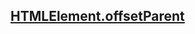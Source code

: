 
## [HTMLElement.offsetParent](https://developer.mozilla.org/zh-CN/docs/Web/API/HTMLElement/offsetParent)
